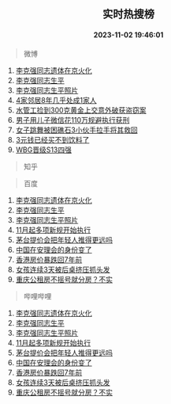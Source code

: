 <div align="center"><h2>实时热搜榜</h2><h4>2023-11-02 19:46:01</h4></div>

> 微博  

1. [李克强同志遗体在京火化](https://s.weibo.com/weibo?q=%23%E6%9D%8E%E5%85%8B%E5%BC%BA%E5%90%8C%E5%BF%97%E9%81%97%E4%BD%93%E5%9C%A8%E4%BA%AC%E7%81%AB%E5%8C%96%23&t=31&band_rank=1&Refer=top)<br />
2. [李克强同志生平](https://s.weibo.com/weibo?q=%23%E6%9D%8E%E5%85%8B%E5%BC%BA%E5%90%8C%E5%BF%97%E7%94%9F%E5%B9%B3%23&t=31&band_rank=2&Refer=top)<br />
3. [李克强同志生平照片](https://s.weibo.com/weibo?q=%23%E6%9D%8E%E5%85%8B%E5%BC%BA%E5%90%8C%E5%BF%97%E7%94%9F%E5%B9%B3%E7%85%A7%E7%89%87%23&t=31&band_rank=3&Refer=top)<br />
4. [4家邻居8年几乎处成1家人](https://s.weibo.com/weibo?q=%234%E5%AE%B6%E9%82%BB%E5%B1%858%E5%B9%B4%E5%87%A0%E4%B9%8E%E5%A4%84%E6%88%901%E5%AE%B6%E4%BA%BA%23&t=31&band_rank=4&Refer=top)<br />
5. [水管工捡到300克黄金上交意外破获盗窃案](https://s.weibo.com/weibo?q=%23%E6%B0%B4%E7%AE%A1%E5%B7%A5%E6%8D%A1%E5%88%B0300%E5%85%8B%E9%BB%84%E9%87%91%E4%B8%8A%E4%BA%A4%E6%84%8F%E5%A4%96%E7%A0%B4%E8%8E%B7%E7%9B%97%E7%AA%83%E6%A1%88%23&t=31&band_rank=5&Refer=top)<br />
6. [男子用儿子微信花110万规避执行获刑](https://s.weibo.com/weibo?q=%23%E7%94%B7%E5%AD%90%E7%94%A8%E5%84%BF%E5%AD%90%E5%BE%AE%E4%BF%A1%E8%8A%B1110%E4%B8%87%E8%A7%84%E9%81%BF%E6%89%A7%E8%A1%8C%E8%8E%B7%E5%88%91%23&t=31&band_rank=6&Refer=top)<br />
7. [女子跳舞被困礁石3小伙手拉手将其救回](https://s.weibo.com/weibo?q=%23%E5%A5%B3%E5%AD%90%E8%B7%B3%E8%88%9E%E8%A2%AB%E5%9B%B0%E7%A4%81%E7%9F%B33%E5%B0%8F%E4%BC%99%E6%89%8B%E6%8B%89%E6%89%8B%E5%B0%86%E5%85%B6%E6%95%91%E5%9B%9E%23&t=31&band_rank=7&Refer=top)<br />
8. [3元钱已经买不到饮料了](https://s.weibo.com/weibo?q=%233%E5%85%83%E9%92%B1%E5%B7%B2%E7%BB%8F%E4%B9%B0%E4%B8%8D%E5%88%B0%E9%A5%AE%E6%96%99%E4%BA%86%23&t=31&band_rank=8&Refer=top)<br />
9. [WBG晋级S13四强](https://s.weibo.com/weibo?q=%23WBG%E6%99%8B%E7%BA%A7S13%E5%9B%9B%E5%BC%BA%23&t=31&band_rank=9&Refer=top)<br />

> 知乎  


> 百度  

1. [李克强同志遗体在京火化](https://www.baidu.com/s?wd=%E6%9D%8E%E5%85%8B%E5%BC%BA%E5%90%8C%E5%BF%97%E9%81%97%E4%BD%93%E5%9C%A8%E4%BA%AC%E7%81%AB%E5%8C%96&sa=fyb_news&rsv_dl=fyb_news)<br />
2. [李克强同志生平](https://www.baidu.com/s?wd=%E6%9D%8E%E5%85%8B%E5%BC%BA%E5%90%8C%E5%BF%97%E7%94%9F%E5%B9%B3&sa=fyb_news&rsv_dl=fyb_news)<br />
3. [李克强同志生平照片](https://www.baidu.com/s?wd=%E6%9D%8E%E5%85%8B%E5%BC%BA%E5%90%8C%E5%BF%97%E7%94%9F%E5%B9%B3%E7%85%A7%E7%89%87&sa=fyb_news&rsv_dl=fyb_news)<br />
4. [11月起多项新规开始执行](https://www.baidu.com/s?wd=11%E6%9C%88%E8%B5%B7%E5%A4%9A%E9%A1%B9%E6%96%B0%E8%A7%84%E5%BC%80%E5%A7%8B%E6%89%A7%E8%A1%8C&sa=fyb_news&rsv_dl=fyb_news)<br />
5. [茅台提价会把年轻人推得更远吗](https://www.baidu.com/s?wd=%E8%8C%85%E5%8F%B0%E6%8F%90%E4%BB%B7%E4%BC%9A%E6%8A%8A%E5%B9%B4%E8%BD%BB%E4%BA%BA%E6%8E%A8%E5%BE%97%E6%9B%B4%E8%BF%9C%E5%90%97&sa=fyb_news&rsv_dl=fyb_news)<br />
6. [中国在安理会的身份变了](https://www.baidu.com/s?wd=%E4%B8%AD%E5%9B%BD%E5%9C%A8%E5%AE%89%E7%90%86%E4%BC%9A%E7%9A%84%E8%BA%AB%E4%BB%BD%E5%8F%98%E4%BA%86&sa=fyb_news&rsv_dl=fyb_news)<br />
7. [香港房价暴跌回7年前](https://www.baidu.com/s?wd=%E9%A6%99%E6%B8%AF%E6%88%BF%E4%BB%B7%E6%9A%B4%E8%B7%8C%E5%9B%9E7%E5%B9%B4%E5%89%8D&sa=fyb_news&rsv_dl=fyb_news)<br />
8. [女孩连续3天被后桌挤压抓头发](https://www.baidu.com/s?wd=%E5%A5%B3%E5%AD%A9%E8%BF%9E%E7%BB%AD3%E5%A4%A9%E8%A2%AB%E5%90%8E%E6%A1%8C%E6%8C%A4%E5%8E%8B%E6%8A%93%E5%A4%B4%E5%8F%91&sa=fyb_news&rsv_dl=fyb_news)<br />
9. [重庆公租房不摇号就分房？不实](https://www.baidu.com/s?wd=%E9%87%8D%E5%BA%86%E5%85%AC%E7%A7%9F%E6%88%BF%E4%B8%8D%E6%91%87%E5%8F%B7%E5%B0%B1%E5%88%86%E6%88%BF%EF%BC%9F%E4%B8%8D%E5%AE%9E&sa=fyb_news&rsv_dl=fyb_news)<br />

> 哔哩哔哩  

1. [李克强同志遗体在京火化](https://www.baidu.com/s?wd=%E6%9D%8E%E5%85%8B%E5%BC%BA%E5%90%8C%E5%BF%97%E9%81%97%E4%BD%93%E5%9C%A8%E4%BA%AC%E7%81%AB%E5%8C%96&sa=fyb_news&rsv_dl=fyb_news)<br />
2. [李克强同志生平](https://www.baidu.com/s?wd=%E6%9D%8E%E5%85%8B%E5%BC%BA%E5%90%8C%E5%BF%97%E7%94%9F%E5%B9%B3&sa=fyb_news&rsv_dl=fyb_news)<br />
3. [李克强同志生平照片](https://www.baidu.com/s?wd=%E6%9D%8E%E5%85%8B%E5%BC%BA%E5%90%8C%E5%BF%97%E7%94%9F%E5%B9%B3%E7%85%A7%E7%89%87&sa=fyb_news&rsv_dl=fyb_news)<br />
4. [11月起多项新规开始执行](https://www.baidu.com/s?wd=11%E6%9C%88%E8%B5%B7%E5%A4%9A%E9%A1%B9%E6%96%B0%E8%A7%84%E5%BC%80%E5%A7%8B%E6%89%A7%E8%A1%8C&sa=fyb_news&rsv_dl=fyb_news)<br />
5. [茅台提价会把年轻人推得更远吗](https://www.baidu.com/s?wd=%E8%8C%85%E5%8F%B0%E6%8F%90%E4%BB%B7%E4%BC%9A%E6%8A%8A%E5%B9%B4%E8%BD%BB%E4%BA%BA%E6%8E%A8%E5%BE%97%E6%9B%B4%E8%BF%9C%E5%90%97&sa=fyb_news&rsv_dl=fyb_news)<br />
6. [中国在安理会的身份变了](https://www.baidu.com/s?wd=%E4%B8%AD%E5%9B%BD%E5%9C%A8%E5%AE%89%E7%90%86%E4%BC%9A%E7%9A%84%E8%BA%AB%E4%BB%BD%E5%8F%98%E4%BA%86&sa=fyb_news&rsv_dl=fyb_news)<br />
7. [香港房价暴跌回7年前](https://www.baidu.com/s?wd=%E9%A6%99%E6%B8%AF%E6%88%BF%E4%BB%B7%E6%9A%B4%E8%B7%8C%E5%9B%9E7%E5%B9%B4%E5%89%8D&sa=fyb_news&rsv_dl=fyb_news)<br />
8. [女孩连续3天被后桌挤压抓头发](https://www.baidu.com/s?wd=%E5%A5%B3%E5%AD%A9%E8%BF%9E%E7%BB%AD3%E5%A4%A9%E8%A2%AB%E5%90%8E%E6%A1%8C%E6%8C%A4%E5%8E%8B%E6%8A%93%E5%A4%B4%E5%8F%91&sa=fyb_news&rsv_dl=fyb_news)<br />
9. [重庆公租房不摇号就分房？不实](https://www.baidu.com/s?wd=%E9%87%8D%E5%BA%86%E5%85%AC%E7%A7%9F%E6%88%BF%E4%B8%8D%E6%91%87%E5%8F%B7%E5%B0%B1%E5%88%86%E6%88%BF%EF%BC%9F%E4%B8%8D%E5%AE%9E&sa=fyb_news&rsv_dl=fyb_news)<br />

